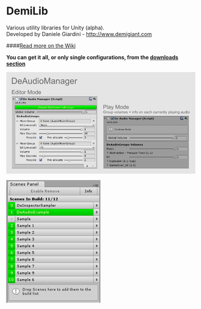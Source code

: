 # DemiLib
Various utility libraries for Unity (alpha).  
Developed by Daniele Giardini - http://www.demigiant.com

####[Read more on the Wiki](https://github.com/Demigiant/demilib/wiki)

**You can get it all, or only single configurations, from the [downloads section](https://github.com/Demigiant/demilib/wiki/Downloads)**

![DeAudioManager](screenshots/DeAudioManager_inspector.png "DeAudioManager")

![Scenes Panel](screenshots/DeEditorTools_scenespanel.png "Scenes Panel")